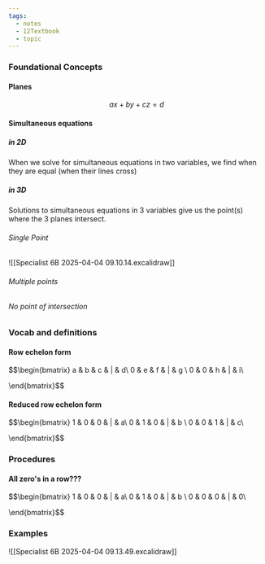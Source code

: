 ```yaml
---
tags:
  - notes
  - 12Textbook
  - topic
---
```

### Foundational Concepts
#### Planes
$$ax+by+cz=d$$
#### Simultaneous equations 
##### in 2D
When we solve for simultaneous equations in two variables, we find when they are equal (when their lines cross)
##### in 3D
Solutions to simultaneous equations in 3 variables give us the point(s) where the 3 planes intersect. 

###### Single Point
![[Specialist 6B 2025-04-04 09.10.14.excalidraw]]
###### Multiple points

###### No point of intersection
### Vocab and definitions
#### Row echelon form
$$\begin{bmatrix}
a & b & c & | & d\\ 
0 & e & f & | & g \\ 
0 & 0 & h & | & i\\ 

\end{bmatrix}$$

#### Reduced row echelon form
$$\begin{bmatrix}
1 & 0 & 0 & | & a\\ 
0 & 1 & 0 & | & b \\ 
0 & 0 & 1 & | & c\\ 

\end{bmatrix}$$
### Procedures
#### All zero's in a row???
$$\begin{bmatrix}
1 & 0 & 0 & | & a\\ 
0 & 1 & 0 & | & b \\ 
0 & 0 & 0 & | & 0\\ 

\end{bmatrix}$$

### Examples
![[Specialist 6B 2025-04-04 09.13.49.excalidraw]]

